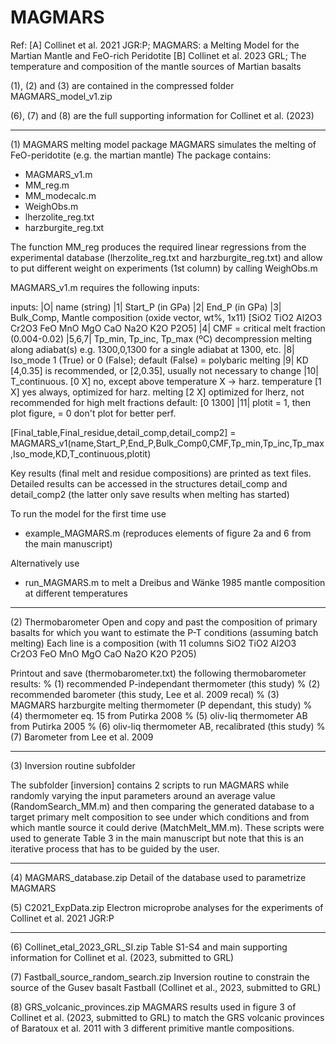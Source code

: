 # MAGMARS
Ref: 	[A] Collinet et al. 2021 JGR:P; MAGMARS: a Melting Model for the Martian Mantle and FeO-rich Peridotite
	[B] Collinet et al. 2023 GRL; The temperature and composition of the mantle sources of Martian basalts
	
(1), (2) and (3) are contained in the compressed folder MAGMARS_model_v1.zip

(6), (7) and (8) are the full supporting information for Collinet et al. (2023)

-----------------------------------------------------------------------------------
(1) MAGMARS melting model package
MAGMARS simulates the melting of FeO-peridotite (e.g. the martian mantle)
The package contains: 
- MAGMARS_v1.m 
- MM_reg.m
- MM_modecalc.m
- WeighObs.m
- lherzolite_reg.txt
- harzburgite_reg.txt

The function MM_reg produces the required linear regressions from the experimental database (lherzolite_reg.txt and harzburgite_reg.txt) and allow to put different weight on experiments (1st column) by calling WeighObs.m

MAGMARS_v1.m requires the following inputs: 

   inputs: |O| name (string) 
	   |1| Start_P (in GPa)         |2| End_P (in GPa)
           |3| Bulk_Comp, Mantle composition (oxide vector, wt%, 1x11)  [SiO2 TiO2 Al2O3 Cr2O3 FeO MnO MgO CaO Na2O K2O P2O5]
           |4| CMF = critical melt fraction (0.004-0.02)
           |5,6,7| Tp_min, Tp_inc, Tp_max (ºC) decompression melting along adiabat(s)
               e.g. 1300,0,1300 for a single adiabat at 1300, etc.
           |8| Iso_mode 1 (True) or 0 (False); default (False) = polybaric melting
           |9| KD [4,0.35] is recommended, or [2,0.35], usually not necessary to change
           |10| T_continuous. [0 X] no, except above temperature X -> harz. temperature
               [1 X] yes always, optimized for harz. melting [2 X] optimized for lherz, not recommended for high melt fractions
               default: [0 1300]
           |11| plotit = 1, then plot figure, = 0 don't plot for better perf.

[Final_table,Final_residue,detail_comp,detail_comp2] = MAGMARS_v1(name,Start_P,End_P,Bulk_Comp0,CMF,Tp_min,Tp_inc,Tp_max,Iso_mode,KD,T_continuous,plotit)

Key results (final melt and residue compositions) are printed as text files. Detailed results can be accessed in the structures detail_comp and detail_comp2 (the latter only save results when melting has started)

To run the model for the first time use
- example_MAGMARS.m (reproduces elements of figure 2a and 6 from the main manuscript)

Alternatively use
- run_MAGMARS.m to melt a Dreibus and Wänke 1985 mantle composition at different temperatures

-----------------------------------------------------------------------------------
(2) Thermobarometer 
Open and copy and past the composition of primary basalts for which you want to estimate the P-T conditions (assuming batch melting) 
Each line is a composition (with 11 columns SiO2 TiO2 Al2O3 Cr2O3 FeO MnO MgO CaO Na2O K2O P2O5)

Printout and save (thermobarometer.txt) the following thermobarometer results: 
% (1) recommended P-independant thermometer (this study)
% (2) recommended barometer (this study, Lee et al. 2009 recal)
% (3) MAGMARS harzburgite melting thermometer (P dependant, this study)
% (4) thermometer eq. 15 from Putirka 2008
% (5) oliv-liq thermometer AB from Putirka 2005 
% (6) oliv-liq thermometer AB, recalibrated (this study)
% (7) Barometer from Lee et al. 2009

-----------------------------------------------------------------------------------
(3) Inversion routine subfolder

The subfolder [inversion] contains 2 scripts to run MAGMARS while randomly varying the input parameters around an average value (RandomSearch_MM.m) and then comparing the generated database to a target primary melt composition to see under which conditions and from which mantle source it could derive (MatchMelt_MM.m). These scripts were used to generate Table 3 in the main manuscript but note that this is an iterative process that has to be guided by the user.

-----------------------------------------------------------------------------------
(4) MAGMARS_database.zip
Detail of the database used to parametrize MAGMARS 

(5) C2021_ExpData.zip
Electron microprobe analyses for the experiments of Collinet et al. 2021 JGR:P

-----------------------------------------------------------------------------------
(6) Collinet_etal_2023_GRL_SI.zip
Table S1-S4 and main supporting information for Collinet et al. (2023, submitted to GRL)

(7) Fastball_source_random_search.zip
Inversion routine to constrain the source of the Gusev basalt Fastball (Collinet et al., 2023, submitted to GRL)

(8) GRS_volcanic_provinces.zip
MAGMARS results used in figure 3 of Collinet et al. (2023, submitted to GRL) to match the GRS volcanic provinces of Baratoux et al. 2011 with 3 different primitive mantle compositions.


